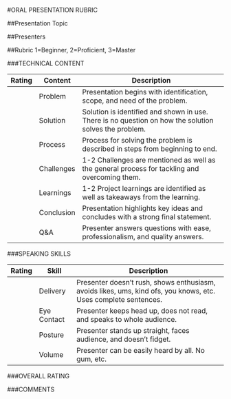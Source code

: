 #ORAL PRESENTATION RUBRIC

##Presentation Topic



##Presenters




##Rubric
1=Beginner, 2=Proficient, 3=Master

###TECHNICAL CONTENT

| Rating | Content        | Description
|--------|----------------|-----------------------------------------------------------
|        | Problem        | Presentation begins with identification, scope, and need of the problem.
|        | Solution       | Solution is identified and shown in use. There is no question on how the solution solves the problem.
|        | Process        | Process for solving the problem is described in steps from beginning to end.
|        | Challenges     | 1-2 Challenges are mentioned as well as the general process for tackling and overcoming them.
|        | Learnings      | 1-2 Project learnings are identified as well as takeaways from the learning.
|        | Conclusion     | Presentation highlights key ideas and concludes with a strong final statement.
|        | Q&A            | Presenter answers questions with ease, professionalism, and quality answers.

###SPEAKING SKILLS

| Rating | Skill          | Description
|--------|----------------|-----------------------------------------------------------
|        | Delivery       | Presenter doesn’t rush, shows enthusiasm, avoids likes, ums, kind ofs, you knows, etc. Uses complete sentences.
|        | Eye Contact    | Presenter keeps head up, does not read, and speaks to whole audience.
|        | Posture        | Presenter stands up straight, faces audience, and doesn’t fidget.
|        | Volume         | Presenter can be easily heard by all. No gum, etc.

###OVERALL RATING



###COMMENTS
